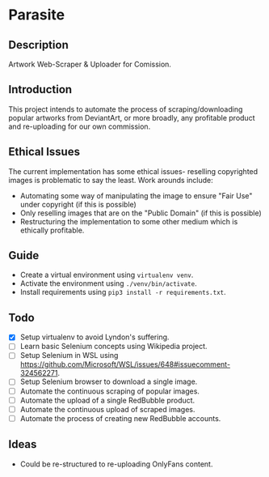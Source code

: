 # Parasite
## Description
Artwork Web-Scraper &amp; Uploader for Comission. 
## Introduction
This project intends to automate the process of scraping/downloading popular artworks from DeviantArt, or more broadly, any profitable product and re-uploading for our own commission. 
## Ethical Issues
The current implementation has some ethical issues- reselling copyrighted images is problematic to say the least. Work arounds include:
 - Automating some way of manipulating the image to ensure "Fair Use" under copyright (if this is possible)
 - Only reselling images that are on the "Public Domain" (if this is possible)
 - Restructuring the implementation to some other medium which is ethically profitable.

## Guide
 - Create a virtual environment using `virtualenv venv`.
 - Activate the environment using `./venv/bin/activate`.
 - Install requirements using `pip3 install -r requirements.txt`.

## Todo
 - [x] Setup virtualenv to avoid Lyndon's suffering.
 - [ ] Learn basic Selenium concepts using Wikipedia project.
 - [ ] Setup Selenium in WSL using https://github.com/Microsoft/WSL/issues/648#issuecomment-324562271.
 - [ ] Setup Selenium browser to download a single image.
 - [ ] Automate the continuous scraping of popular images.
 - [ ] Automate the upload of a single RedBubble product.
 - [ ] Automate the continuous upload of scraped images.
 - [ ] Automate the process of creating new RedBubble accounts.

## Ideas
 - Could be re-structured to re-uploading OnlyFans content.